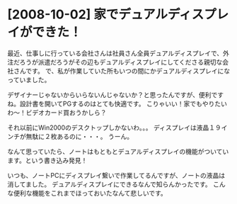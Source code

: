 # [2008-10-02] 家でデュアルディスプレイができた！


最近、仕事しに行っている会社さんは社員さん全員デュアルディスプレイで、外注だろうが派遣だろうがその辺もデュアルディスプレイにしてくださる親切な会社さんです。
で、私が作業していた所もいつの間にかデュアルディスプレイになっていました。

デザイナーじゃないからいらないんじゃないか？と思ったんですが、便利ですね。設計書を開いてPGするのはとても快適です。
こりゃいい！家でもやりたいわ～！ビデオカード買おうかしら？

それ以前にWin2000のデスクトップしかないわ。。。
ディスプレイは液晶１９インチが無駄に２枚あるのに・・・。
うーん。

なんて思っていたら、ノートはもともとデュアルディスプレイの機能がついています。という書き込み発見！



いつも、ノートPCにディスプレイ繋いで作業してるんですが、ノートの液晶は消してました。
デュアルディスプレイにできるなんで知らんかったです。
こんな便利な機能をこれまでほっておいたなんて悲しいです。
